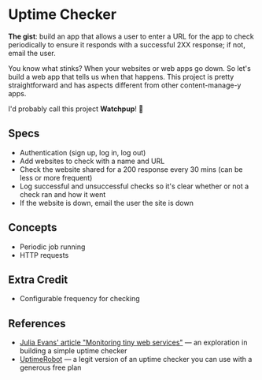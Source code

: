 # Uptime Checker

**The gist**: build an app that allows a user to enter a URL for the app to check periodically to ensure it responds with a successful 2XX response; if not, email the user.

You know what stinks? When your websites or web apps go down. So let's build a web app that tells us when that happens. This project is pretty straightforward and has aspects different from other content-manage-y apps.

I'd probably call this project **Watchpup**! 🐶

## Specs

- Authentication (sign up, log in, log out)
- Add websites to check with a name and URL
- Check the website shared for a 200 response every 30 mins (can be less or more frequent)
- Log successful and unsuccessful checks so it's clear whether or not a check ran and how it went
- If the website is down, email the user the site is down

## Concepts

- Periodic job running
- HTTP requests

## Extra Credit

- Configurable frequency for checking

## References

- [Julia Evans' article "Monitoring tiny web services"](https://jvns.ca/blog/2022/07/09/monitoring-small-web-services/) — an exploration in building a simple uptime checker
- [UptimeRobot](https://uptimerobot.com/) — a legit version of an uptime checker you can use with a generous free plan
